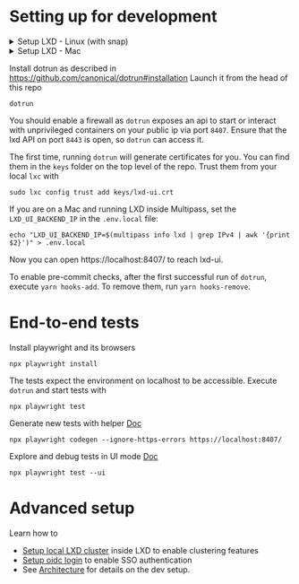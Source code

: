 # Setting up for development

<details>
  <summary>Setup LXD - Linux (with snap)</summary>
  <br/>
  <pre><code>snap install lxd
lxd init # can accept all defaults
lxc config set core.https_address "[::]:8443"</code></pre>
</details>

<details>
  <summary>Setup LXD - Mac</summary>
  <br/>

  > :warning: **VM instances cannot be created with LXC + Multipass on a Mac**. Nested virtualization is unsupported.

  First, if you have not already, you need to install [Homebrew](https://brew.sh/).

  Then install LXC client with brew:

  <pre><code>brew install lxc</code></pre>

  LXD cannot run natively on a Mac, so you need to connect LXC to a remote LXD server. You can set up one inside a Multipass instance. [How to install Multipass on macOS - Using brew](https://multipass.run/docs/installing-on-macos#heading--use-brew)

  Once you have LXC and Multipass installed, we can create a Multipass instance where we will run the LXD daemon:

  <pre><code># launch a new instance called "lxd" with 2 CPUs, 4G memory, and 50G of disk space - gauge these values as you prefer
multipass launch -n lxd -c 2 -m 4G -d 50G</code></pre>

  If you get the `Launched: lxd` output, it means that the command succeeded. We can now launch a shell into the newly created instance:

  <pre><code>multipass shell lxd</code></pre>

  You should be greeted with the Ubuntu shell login message `Welcome to Ubuntu ...`. Make sure the latest version of LXD is installed:

  <pre><code>sudo snap refresh lxd --channel=latest/stable</code></pre>

  This command will either output `snap "lxd" has no updates available` or update lxd to the latest stable version.

  Initialise LXD - replace `your-password` with a password of your choice - and then close the multipass shell:

  <pre><code>sudo lxd init --auto --trust-password your-password --network-address '[::]'
exit</code></pre>

  Connect the LXD server in Multipass to the local LXC. In a terminal on your Mac, run:

  <pre><code>lxc remote add default $(multipass info lxd | grep IPv4 | awk '{print $2}') --password your-password --accept-certificate</code></pre>

  (replace `your-password` with the password you selected before)

  You should get a message saying: `Client certificate now trusted by server: default`

  Switch the remote to the `default` server that we have just added:

  <pre><code>lxc remote switch default</code></pre>

  Launch an instance with the lxc command on your Mac:

  <pre><code>lxc launch ubuntu:jammy test-jammy</code></pre>

  If this succeeds, the setup of LXC and LXD is complete. Finally, expose the API on port 8443:

  <pre><code>lxc config set core.https_address "[::]:8443"</code></pre>
</details>

Install dotrun as described in https://github.com/canonical/dotrun#installation Launch it from the head of this repo

    dotrun

You should enable a firewall as `dotrun` exposes an api to start or interact with unprivileged containers on your public
ip via port `8407`. Ensure that the lxd API on port `8443` is open, so `dotrun` can access it.

The first time, running `dotrun` will generate certificates for you. You can find them in the `keys` folder on the top level of
the repo. Trust them from your local `lxc` with

    sudo lxc config trust add keys/lxd-ui.crt

If you are on a Mac and running LXD inside Multipass, set the `LXD_UI_BACKEND_IP` in the `.env.local` file:

    echo "LXD_UI_BACKEND_IP=$(multipass info lxd | grep IPv4 | awk '{print $2}')" > .env.local

Now you can open https://localhost:8407/ to reach lxd-ui.

To enable pre-commit checks, after the first successful run of `dotrun`, execute `yarn hooks-add`. To remove them, run `yarn hooks-remove`.

# End-to-end tests

Install playwright and its browsers

    npx playwright install

The tests expect the environment on localhost to be accessible. Execute `dotrun` and start tests with

    npx playwright test

Generate new tests with helper [Doc](https://playwright.dev/docs/codegen)

    npx playwright codegen --ignore-https-errors https://localhost:8407/

Explore and debug tests in UI mode [Doc](https://playwright.dev/docs/test-ui-mode)

    npx playwright test --ui

# Advanced setup

Learn how to 
- [Setup local LXD cluster](https://github.com/canonical/lxd-ui/wiki/Setup-local-LXD-cluster) inside LXD to enable clustering features
- [Setup oidc login](https://github.com/canonical/lxd-ui/wiki/Setup-oidc-login) to enable SSO authentication
- See [Architecture](ARCHITECTURE.MD) for details on the dev setup. 

